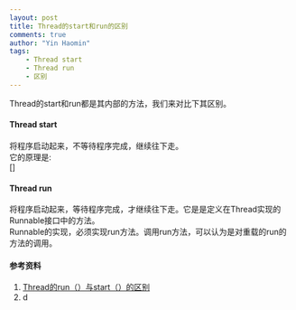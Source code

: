 ```yaml
---
layout: post
title: Thread的start和run的区别
comments: true
author: "Yin Haomin"
tags:
    - Thread start
    - Thread run
    - 区别
---
```


Thread的start和run都是其内部的方法，我们来对比下其区别。<br>

#### Thread start
将程序启动起来，不等待程序完成，继续往下走。<br>
它的原理是:<br>
[]<br>
#### Thread run
将程序启动起来，等待程序完成，才继续往下走。它是是定义在Thread实现的Runnable接口中的方法。<br>
Runnable的实现，必须实现run方法。调用run方法，可以认为是对重载的run的方法的调用。<br>


#### 参考资料
1. [Thread的run（）与start（）的区别](http://blog.csdn.net/xuxurui007/article/details/7685076)<br>
2. d<br>
